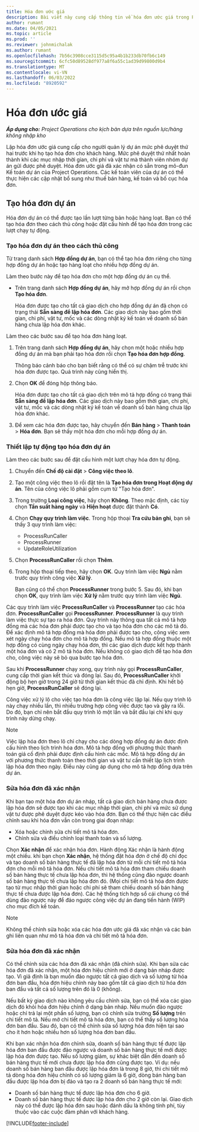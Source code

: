 ```yaml
---
title: Hóa đơn ước giá
description: Bài viết này cung cấp thông tin về hóa đơn ước giá trong Project Operations.
author: rumant
ms.date: 04/05/2021
ms.topic: article
ms.prod: ''
ms.reviewer: johnmichalak
ms.author: rumant
ms.openlocfilehash: 7b56c3908cce3115d5c95a4b1b233db70fb6c149
ms.sourcegitcommit: 6cfc50d89528df977a8f6a55c1ad39d99800d9b4
ms.translationtype: MT
ms.contentlocale: vi-VN
ms.lasthandoff: 06/03/2022
ms.locfileid: "8920592"
---
```

# <a name="proforma-invoices"></a>Hóa đơn ước giá

_**Áp dụng cho:** Project Operations cho kịch bản dựa trên nguồn lực/hàng không nhập kho_

Lập hóa đơn ước giá cung cấp cho người quản lý dự án mức phê duyệt thứ hai trước khi họ tạo hóa đơn cho khách hàng. Mức phê duyệt thứ nhất hoàn thành khi các mục nhập thời gian, chi phí và vật tư mà thành viên nhóm dự án gửi được phê duyệt. Hóa đơn ước giá đã xác nhận có sẵn trong mô-đun Kế toán dự án của Project Operations. Các kế toán viên của dự án có thể thực hiện các cập nhật bổ sung như thuế bán hàng, kế toán và bố cục hóa đơn.


## <a name="creating-project-invoices"></a>Tạo hóa đơn dự án

Hóa đơn dự án có thể được tạo lần lượt từng bản hoặc hàng loạt. Bạn có thể tạo hóa đơn theo cách thủ công hoặc đặt cấu hình để tạo hóa đơn trong các lượt chạy tự động.

### <a name="manually-create-project-invoices"></a>Tạo hóa đơn dự án theo cách thủ công 

Từ trang danh sách **Hợp đồng dự án**, bạn có thể tạo hóa đơn riêng cho từng hợp đồng dự án hoặc tạo hàng loạt cho nhiều hợp đồng dự án.

Làm theo bước này để tạo hóa đơn cho một hợp đồng dự án cụ thể.

- Trên trang danh sách **Hợp đồng dự án**, hãy mở hợp đồng dự án rồi chọn **Tạo hóa đơn**.

    Hóa đơn được tạo cho tất cả giao dịch cho hợp đồng dự án đã chọn có trạng thái **Sẵn sàng để lập hóa đơn**. Các giao dịch này bao gồm thời gian, chi phí, vật tư, mốc và các dòng nhật ký kế toán về doanh số bán hàng chưa lập hóa đơn khác.

Làm theo các bước sau để tạo hóa đơn hàng loạt.

1. Trên trang danh sách **Hợp đồng dự án**, hãy chọn một hoặc nhiều hợp đồng dự án mà bạn phải tạo hóa đơn rồi chọn **Tạo hóa đơn hợp đồng**.

    Thông báo cảnh báo cho bạn biết rằng có thể có sự chậm trễ trước khi hóa đơn được tạo. Quá trình này cũng hiển thị.

2. Chọn **OK** để đóng hộp thông báo.

    Hóa đơn được tạo cho tất cả giao dịch trên mô tả hợp đồng có trạng thái **Sẵn sàng để lập hóa đơn**. Các giao dịch này bao gồm thời gian, chi phí, vật tư, mốc và các dòng nhật ký kế toán về doanh số bán hàng chưa lập hóa đơn khác.

3. Để xem các hóa đơn được tạo, hãy chuyển đến **Bán hàng** \> **Thanh toán** \> **Hóa đơn**. Bạn sẽ thấy một hóa đơn cho mỗi hợp đồng dự án.

### <a name="set-up-automated-creation-of-project-invoices"></a>Thiết lập tự động tạo hóa đơn dự án 

Làm theo các bước sau để đặt cấu hình một lượt chạy hóa đơn tự động.

1. Chuyển đến **Chế độ cài đặt** \> **Công việc theo lô**.
2. Tạo một công việc theo lô rồi đặt tên là **Tạo hóa đơn trong Hoạt động dự án**. Tên của công việc lô phải gồm cụm từ "Tạo hóa đơn".
3. Trong trường **Loại công việc**, hãy chọn **Không**. Theo mặc định, các tùy chọn **Tần suất hàng ngày** và **Hiện hoạt** được đặt thành **Có**.
4. Chọn **Chạy quy trình làm việc**. Trong hộp thoại **Tra cứu bản ghi**, bạn sẽ thấy 3 quy trình làm việc:

    - ProcessRunCaller
    - ProcessRunner
    - UpdateRoleUtilization

5. Chọn **ProcessRunCaller** rồi chọn **Thêm**.
6. Trong hộp thoại tiếp theo, hãy chọn **OK**. Quy trình làm việc **Ngủ** nằm trước quy trình công việc **Xử lý**.

    Bạn cũng có thể chọn **ProcessRunner** trong bước 5. Sau đó, khi bạn chọn **OK**, quy trình làm việc **Xử lý** nằm trước quy trình làm việc **Ngủ**.

Các quy trình làm việc **ProcessRunCaller** và **ProcessRunner** tạo các hóa đơn. **ProcessRunCaller** gọi **ProcessRunner**. **ProcessRunner** là quy trình làm việc thực sự tạo ra hóa đơn. Quy trình này thông qua tất cả mô tả hợp đồng mà các hóa đơn phải được tạo cho và tạo hóa đơn cho các mô tả đó. Để xác định mô tả hợp đồng mà hóa đơn phải được tạo cho, công việc xem xét ngày chạy hóa đơn cho mô tả hợp đồng. Nếu mô tả hợp đồng thuộc một hợp đồng có cùng ngày chạy hóa đơn, thì các giao dịch được kết hợp thành một hóa đơn và có 2 mô tả hóa đơn. Nếu không có giao dịch để tạo hóa đơn cho, công việc này sẽ bỏ qua bước tạo hóa đơn.

Sau khi **ProcessRunner** chạy xong, quy trình này gọi **ProcessRunCaller**, cung cấp thời gian kết thúc và đóng lại. Sau đó, **ProcessRunCaller** khởi động bộ hẹn giờ trong 24 giờ từ thời gian kết thúc đã chỉ định. Khi hết bộ hẹn giờ, **ProcessRunCaller** sẽ đóng lại.

Công việc xử lý lô cho việc tạo hóa đơn là công việc lặp lại. Nếu quy trình lô này chạy nhiều lần, thì nhiều trường hợp công việc được tạo và gây ra lỗi. Do đó, bạn chỉ nên bắt đầu quy trình lô một lần và bắt đầu lại chỉ khi quy trình này dừng chạy.

> [!NOTE]
> Việc lập hóa đơn theo lô chỉ chạy cho các dòng hợp đồng dự án được định cấu hình theo lịch trình hóa đơn. Mô tả hợp đồng với phương thức thanh toán giá cố định phải được định cấu hình các mốc. Mô tả hợp đồng dự án với phương thức thanh toán theo thời gian và vật tư cần thiết lập lịch trình lập hóa đơn theo ngày. Điều này cũng áp dụng cho mô tả hợp đồng dựa trên dự án.      
 
### <a name="edit-a-draft-invoice"></a>Sửa hóa đơn đã xác nhận

Khi bạn tạo một hóa đơn dự án nháp, tất cả giao dịch bán hàng chưa được lập hóa đơn sẽ được tạo khi các mục nhập thời gian, chi phí và mức sử dụng vật tư được phê duyệt được kéo vào hóa đơn. Bạn có thể thực hiện các điều chỉnh sau khi hóa đơn vẫn còn trong giai đoạn nháp:

- Xóa hoặc chỉnh sửa chi tiết mô tả hóa đơn.
- Chỉnh sửa và điều chỉnh loại thanh toán và số lượng.

Chọn **Xác nhận** để xác nhận hóa đơn. Hành động Xác nhận là hành động một chiều. khi bạn chọn **Xác nhận**, hệ thống đặt hóa đơn ở chế độ chỉ đọc và tạo doanh số bán hàng thực tế đã lập hóa đơn từ mỗi chi tiết mô tả hóa đơn cho mỗi mô tả hóa đơn. Nếu chi tiết mô tả hóa đơn tham chiếu doanh số bán hàng thực tế chưa lập hóa đơn, thì hệ thống cũng đảo ngược doanh số bán hàng thực tế chưa lập hóa đơn đó. (Mọi chi tiết mô tả hóa đơn được tạo từ mục nhập thời gian hoặc chi phí sẽ tham chiếu doanh số bán hàng thực tế chưa được lập hóa đơn). Các hệ thống tích hợp sổ cái chung có thể dùng đảo ngược này để đảo ngược công việc dự án đang tiến hành (WIP) cho mục đích kế toán.

> [!NOTE]
> Không thể chỉnh sửa hoặc xóa các hóa đơn ước giá đã xác nhận và các bản ghi liên quan như mô tả hóa đơn và chi tiết mô tả hóa đơn. 

### <a name="correct-a-confirmed-invoice"></a>Sửa hóa đơn đã xác nhận

Có thể chỉnh sửa các hóa đơn đã xác nhận (đã chỉnh sửa). Khi bạn sửa các hóa đơn đã xác nhận, một hóa đơn hiệu chỉnh mới ở dạng bản nháp được tạo. Vì giả định là bạn muốn đảo ngược tất cả giao dịch và số lượng từ hóa đơn ban đầu, hóa đơn hiệu chỉnh này bao gồm tất cả giao dịch từ hóa đơn ban đầu và tất cả số lượng trên đó là 0 (không).

Nếu bất kỳ giao dịch nào không yêu cầu chỉnh sửa, bạn có thể xóa các giao dịch đó khỏi hóa đơn hiệu chỉnh ở dạng bản nháp. Nếu muốn đảo ngược hoặc chỉ trả lại một phần số lượng, bạn có chỉnh sửa trường **Số lượng** trên chi tiết mô tả. Nếu mở chi tiết mô tả hóa đơn, bạn có thể thấy số lượng hóa đơn ban đầu. Sau đó, bạn có thể chỉnh sửa số lượng hóa đơn hiện tại sao cho ít hơn hoặc nhiều hơn số lượng hóa đơn ban đầu.

Khi bạn xác nhận hóa đơn chỉnh sửa, doanh số bán hàng thực tế được lập hóa đơn ban đầu được đảo ngược và doanh số bán hàng thực tế mới được lập hóa đơn được tạo. Nếu số lượng giảm, sự khác biệt dẫn đến doanh số bán hàng thực tế mới chưa được lập hóa đơn cũng được tạo. Ví dụ: nếu doanh số bán hàng ban đầu được lập hóa đơn là trong 8 giờ, thì chi tiết mô tả dòng hóa đơn hiệu chỉnh có số lượng giảm là 6 giờ, dòng bán hàng ban đầu được lập hóa đơn bị đảo và tạo ra 2 doanh số bán hàng thực tế mới:

- Doanh số bán hàng thực tế được lập hóa đơn cho 6 giờ.
- Doanh số bán hàng thực tế được lập hóa đơn cho 2 giờ còn lại. Giao dịch này có thể được lập hóa đơn sau hoặc đánh dấu là không tính phí, tùy thuộc vào các cuộc đàm phán với khách hàng.


[!INCLUDE[footer-include](../includes/footer-banner.md)]
